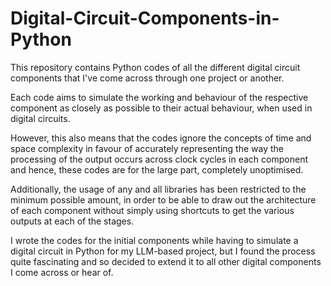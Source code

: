 # Digital-Circuit-Components-in-Python

This repository contains Python codes of all the different digital circuit components that I've come across through one project or another.

Each code aims to simulate the working and behaviour of the respective component as closely as possible to their actual behaviour, when used in digital circuits.

However, this also means that the codes ignore the concepts of time and space complexity in favour of accurately representing the way the processing of the output occurs across clock cycles in each component and
hence, these codes are for the large part, completely unoptimised.

Additionally, the usage of any and all libraries has been restricted to the minimum possible amount, in order to be able to draw out the architecture of each component without simply using shortcuts to get the 
various outputs at each of the stages.

I wrote the codes for the initial components while having to simulate a digital circuit in Python for my LLM-based project, but I found the process quite fascinating and so decided to extend it to all other
digital components I come across or hear of.
